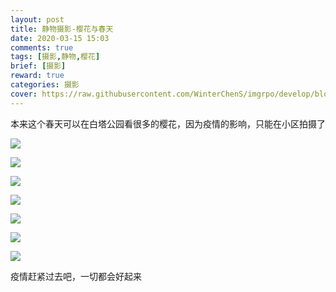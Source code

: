 ```yaml
---
layout: post
title: 静物摄影-樱花与春天
date: 2020-03-15 15:03
comments: true
tags: [摄影,静物,樱花]
brief: [摄影]
reward: true
categories: 摄影
cover: https://raw.githubusercontent.com/WinterChenS/imgrpo/develop/blog/20200315135138.jpg
---
```


本来这个春天可以在白塔公园看很多的樱花，因为疫情的影响，只能在小区拍摄了

![](https://raw.githubusercontent.com/WinterChenS/imgrpo/develop/blog/20200315135138.jpg)

![](https://raw.githubusercontent.com/WinterChenS/imgrpo/develop/blog/20200315135200.jpg)

![](https://raw.githubusercontent.com/WinterChenS/imgrpo/develop/blog/20200315135229.jpg)

![](https://raw.githubusercontent.com/WinterChenS/imgrpo/develop/blog/20200315135248.jpg)

![](https://raw.githubusercontent.com/WinterChenS/imgrpo/develop/blog/20200315135436.jpg)

![](https://raw.githubusercontent.com/WinterChenS/imgrpo/develop/blog/20200315135449.jpg)

![](https://raw.githubusercontent.com/WinterChenS/imgrpo/develop/blog/20200315135503.jpg)

疫情赶紧过去吧，一切都会好起来
